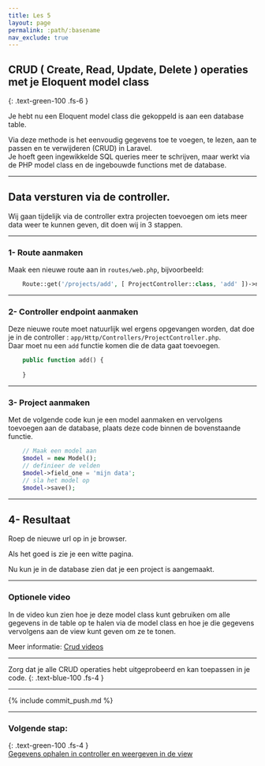 ```yaml
---
title: Les 5 
layout: page 
permalink: :path/:basename 
nav_exclude: true
---
```


## CRUD ( Create, Read, Update, Delete ) operaties met je Eloquent model class
{: .text-green-100 .fs-6 }

Je hebt nu een Eloquent model class die gekoppeld is aan een database table.

Via deze methode is het eenvoudig gegevens toe te voegen, te lezen, aan te passen en te verwijderen (CRUD) in Laravel.  
Je hoeft geen ingewikkelde SQL queries meer te schrijven, maar werkt via de PHP model class en de ingebouwde functions met de database.

--- 
## Data versturen via de controller.  
Wij gaan tijdelijk via de controller extra projecten toevoegen om iets meer data weer te kunnen geven, dit doen wij in 3 stappen.

---
### 1- Route aanmaken
Maak een nieuwe route aan in `routes/web.php`, bijvoorbeeld:
```php
    Route::get('/projects/add', [ ProjectController::class, 'add' ])->name('project.add');
```

---
### 2- Controller endpoint aanmaken
Deze nieuwe route moet natuurlijk wel ergens opgevangen worden, dat doe je in de controller : `app/Http/Controllers/ProjectController.php`.  
Daar moet nu een `add` functie komen die de data gaat toevoegen.
```php
    public function add() {
        
    }
```

---
### 3- Project aanmaken
Met de volgende code kun je een model aanmaken en vervolgens toevoegen aan de database, plaats deze code binnen de bovenstaande functie.
```php
    // Maak een model aan
    $model = new Model();
    // definieer de velden
    $model->field_one = 'mijn data';
    // sla het model op
    $model->save();
```

---
## 4- Resultaat
Roep de nieuwe url op in je browser.

Als het goed is zie je een witte pagina.

Nu kun je in de database zien dat je een project is aangemaakt.


---

### Optionele video
In de video kun zien hoe je deze model class kunt gebruiken om alle gegevens in de table op te halen via de model class en hoe je die gegevens vervolgens aan de view kunt geven om ze te tonen.

Meer informatie: [Crud videos](crud)



---

Zorg dat je alle CRUD operaties hebt uitgeprobeerd en kan toepassen in je code.
{: .text-blue-100 .fs-4 }

---

{% include commit_push.md %}

---
### Volgende stap:
{: .text-green-100 .fs-4 }  
[Gegevens ophalen in controller en weergeven in de view](model-view-loop)


